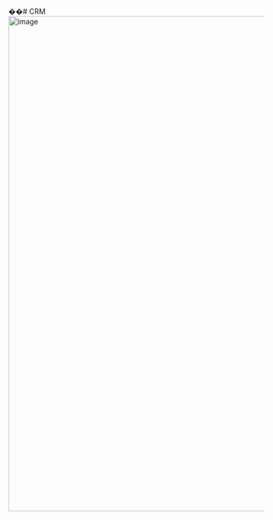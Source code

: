 ��#   C R M 
 
 <img width="1894" height="975" alt="image" src="https://github.com/user-attachments/assets/a49a808c-c4d2-4bb6-aa91-2bbb0b3567e6" />
